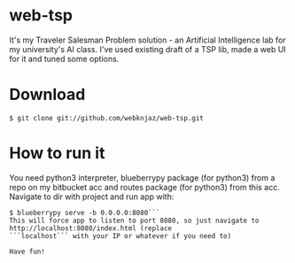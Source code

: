 web-tsp
=======

It's my Traveler Salesman Problem solution - an Artificial Intelligence lab for my university's AI class.
I've used existing draft of a TSP lib, made a web UI for it and tuned some options.

Download
========
```
$ git clone git://github.com/webknjaz/web-tsp.git
```

How to run it
=============

You need python3 interpreter, blueberrypy package (for python3) from a repo on my bitbucket acc and
routes package (for python3) from this acc.
Navigate to dir with project and run app with:
```$ cd web-tsp
$ blueberrypy serve -b 0.0.0.0:8080```
This will force app to listen to port 8080, so just navigate to http://localhost:8080/index.html (replace
```localhost``` with your IP or whatever if you need to)

Have fun!

